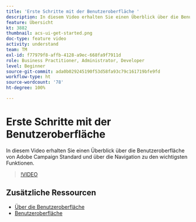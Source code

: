```yaml
---
title: 'Erste Schritte mit der Benutzeroberfläche '
description: In diesem Video erhalten Sie einen Überblick über die Benutzeroberfläche von Adobe Campaign Standard sowie die wichtigsten Funktionen.
feature: Übersicht
kt: 3882
thumbnail: acs-ui-get-started.png
doc-type: feature video
activity: understand
team: TM
exl-id: f77979f8-affb-4128-a9ec-668fa9f7911d
role: Business Practitioner, Administrator, Developer
level: Beginner
source-git-commit: ada0b029245190f53d58fa93c79c161719bfe9fd
workflow-type: ht
source-wordcount: '78'
ht-degree: 100%

---
```


# Erste Schritte mit der Benutzeroberfläche

In diesem Video erhalten Sie einen Überblick über die Benutzeroberfläche von Adobe Campaign Standard und über die Navigation zu den wichtigsten Funktionen.

>[!VIDEO](https://video.tv.adobe.com/v/18469?quality=12)

## Zusätzliche Ressourcen

* [Über die Benutzeroberfläche](https://experienceleague.adobe.com/docs/campaign-standard/using/getting-started/discovering-the-interface/about-the-interface.html?lang=de)
* [Benutzeroberfläche](https://experienceleague.adobe.com/docs/campaign-standard/using/getting-started/discovering-the-interface/interface-description.html?lang=de)
